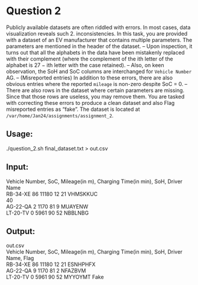 # Question 2 

Publicly available datasets are often riddled with errors. In most cases, data visualization reveals such 2.
inconsistencies. In this task, you are provided with a dataset of an EV manufacturer that contains
multiple parameters. The parameters are mentioned in the header of the dataset.
– Upon inspection, it turns out that all the alphabets in the data have been mistakenly replaced with
their complement (where the complement of the ith letter of the alphabet is 27 − ith letter with the
case retained).
– Also, on keen observation, the SoH and SoC columns are interchanged for `Vehicle Number` AG.
– (Misreported entries) In addition to these errors, there are also obvious entries where the reported
`mileage` is non-zero despite SoC = 0.
– There are also rows in the dataset where certain parameters are missing. Since that those rows are
useless, you may remove them.
You are tasked with correcting these errors to produce a clean dataset and also Flag misreported entries
as “fake”. The dataset is located at `/var/home/Jan24/assignments/assignment_2`.

## Usage:
./question_2.sh final_dataset.txt > out.csv

## Input:
Vehicle Number, SoC, Mileage(in m), Charging Time(in min), SoH, Driver Name <br />
RB-34-XE 86 11180 12 21 VHMSKKUC <br />
                  40             <br />
AG-22-QA 2  1170  81 9  MUAYENW  <br /> 
LT-20-TV 0  5961  90 52 NBBLNBG  <br />

## Output:
out.csv<br />
Vehicle Number, SoC, Mileage(in m), Charging Time(in min), SoH, Driver Name, Flag<br />
RB-34-XE 86 11180 12 21 ESNHPHFX<br />
AG-22-QA 9  1170  81 2  NFAZBVM<br />
LT-20-TV 0  5961  90 52 MYYOYMT Fake<br />
